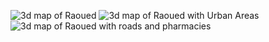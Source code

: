 
![3d map of Raoued](https://theresareese.github.io/workshop/raoued3d.png)
![3d map of Raoued with Urban Areas](https://theresareese.github.io/workshop/raouedurban3d.png)
![3d map of Raoued with roads and pharmacies](https://theresareese.github.io/workshop/raoued.png)
